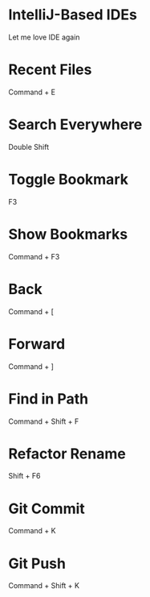IntelliJ-Based IDEs
===================
Let me love IDE again

# Recent Files
Command + E

# Search Everywhere
Double Shift

# Toggle Bookmark
F3

# Show Bookmarks
Command + F3

# Back
Command + [

# Forward
Command + ]

# Find in Path
Command + Shift + F

# Refactor Rename
Shift + F6

# Git Commit
Command + K

# Git Push
Command + Shift + K
